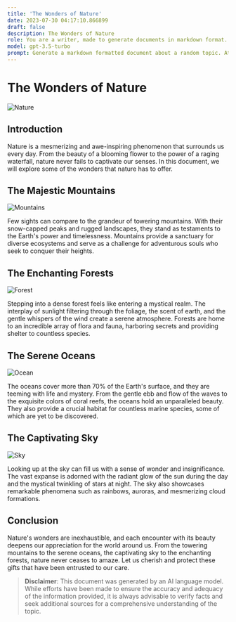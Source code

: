 ```yaml
---
title: 'The Wonders of Nature'
date: 2023-07-30 04:17:10.866899
draft: false
description: The Wonders of Nature
role: You are a writer, made to generate documents in markdown format. It is very important that all of the documents you generate are in valid markdown format.
model: gpt-3.5-turbo
prompt: Generate a markdown formatted document about a random topic. At the bottom, include a disclaimer explaining that the document was generated by you. The first line of the document should be the title. Make sure that the entire document is in proper markdown format, using a mix of various tags to make the document visually appealing.
---
```


# The Wonders of Nature

![Nature](nature.jpg)

## Introduction

Nature is a mesmerizing and awe-inspiring phenomenon that surrounds us every day. From the beauty of a blooming flower to the power of a raging waterfall, nature never fails to captivate our senses. In this document, we will explore some of the wonders that nature has to offer.

## The Majestic Mountains

![Mountains](mountains.jpg)

Few sights can compare to the grandeur of towering mountains. With their snow-capped peaks and rugged landscapes, they stand as testaments to the Earth's power and timelessness. Mountains provide a sanctuary for diverse ecosystems and serve as a challenge for adventurous souls who seek to conquer their heights.

## The Enchanting Forests

![Forest](forest.jpg)

Stepping into a dense forest feels like entering a mystical realm. The interplay of sunlight filtering through the foliage, the scent of earth, and the gentle whispers of the wind create a serene atmosphere. Forests are home to an incredible array of flora and fauna, harboring secrets and providing shelter to countless species.

## The Serene Oceans

![Ocean](ocean.jpg)

The oceans cover more than 70% of the Earth's surface, and they are teeming with life and mystery. From the gentle ebb and flow of the waves to the exquisite colors of coral reefs, the oceans hold an unparalleled beauty. They also provide a crucial habitat for countless marine species, some of which are yet to be discovered.

## The Captivating Sky

![Sky](sky.jpg)

Looking up at the sky can fill us with a sense of wonder and insignificance. The vast expanse is adorned with the radiant glow of the sun during the day and the mystical twinkling of stars at night. The sky also showcases remarkable phenomena such as rainbows, auroras, and mesmerizing cloud formations.

## Conclusion

Nature's wonders are inexhaustible, and each encounter with its beauty deepens our appreciation for the world around us. From the towering mountains to the serene oceans, the captivating sky to the enchanting forests, nature never ceases to amaze. Let us cherish and protect these gifts that have been entrusted to our care.

> **Disclaimer**: This document was generated by an AI language model. While efforts have been made to ensure the accuracy and adequacy of the information provided, it is always advisable to verify facts and seek additional sources for a comprehensive understanding of the topic.